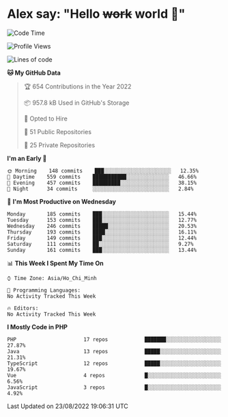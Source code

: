 # Alex say: "Hello ~~work~~ world 🐾"

<!--START_SECTION:waka-->
![Code Time](http://img.shields.io/badge/Code%20Time-838%20hrs%2047%20mins-blue)

![Profile Views](http://img.shields.io/badge/Profile%20Views-1-blue)

![Lines of code](https://img.shields.io/badge/From%20Hello%20World%20I%27ve%20Written-1%20Million%20lines%20of%20code-blue)

**🐱 My GitHub Data** 

> 🏆 654 Contributions in the Year 2022
 > 
> 📦 957.8 kB Used in GitHub's Storage 
 > 
> 💼 Opted to Hire
 > 
> 📜 51 Public Repositories 
 > 
> 🔑 25 Private Repositories  
 > 
**I'm an Early 🐤** 

```text
🌞 Morning    148 commits    ███░░░░░░░░░░░░░░░░░░░░░░   12.35% 
🌆 Daytime    559 commits    ███████████░░░░░░░░░░░░░░   46.66% 
🌃 Evening    457 commits    █████████░░░░░░░░░░░░░░░░   38.15% 
🌙 Night      34 commits     ░░░░░░░░░░░░░░░░░░░░░░░░░   2.84%

```
📅 **I'm Most Productive on Wednesday** 

```text
Monday       185 commits    ███░░░░░░░░░░░░░░░░░░░░░░   15.44% 
Tuesday      153 commits    ███░░░░░░░░░░░░░░░░░░░░░░   12.77% 
Wednesday    246 commits    █████░░░░░░░░░░░░░░░░░░░░   20.53% 
Thursday     193 commits    ████░░░░░░░░░░░░░░░░░░░░░   16.11% 
Friday       149 commits    ███░░░░░░░░░░░░░░░░░░░░░░   12.44% 
Saturday     111 commits    ██░░░░░░░░░░░░░░░░░░░░░░░   9.27% 
Sunday       161 commits    ███░░░░░░░░░░░░░░░░░░░░░░   13.44%

```


📊 **This Week I Spent My Time On** 

```text
⌚︎ Time Zone: Asia/Ho_Chi_Minh

💬 Programming Languages: 
No Activity Tracked This Week

🔥 Editors: 
No Activity Tracked This Week

```

**I Mostly Code in PHP** 

```text
PHP                      17 repos            ███████░░░░░░░░░░░░░░░░░░   27.87% 
Java                     13 repos            █████░░░░░░░░░░░░░░░░░░░░   21.31% 
TypeScript               12 repos            █████░░░░░░░░░░░░░░░░░░░░   19.67% 
Vue                      4 repos             █░░░░░░░░░░░░░░░░░░░░░░░░   6.56% 
JavaScript               3 repos             █░░░░░░░░░░░░░░░░░░░░░░░░   4.92%

```



 Last Updated on 23/08/2022 19:06:31 UTC
<!--END_SECTION:waka-->
